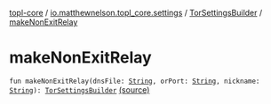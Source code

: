 [topl-core](../../index.md) / [io.matthewnelson.topl_core.settings](../index.md) / [TorSettingsBuilder](index.md) / [makeNonExitRelay](./make-non-exit-relay.md)

# makeNonExitRelay

`fun makeNonExitRelay(dnsFile: `[`String`](https://kotlinlang.org/api/latest/jvm/stdlib/kotlin/-string/index.html)`, orPort: `[`String`](https://kotlinlang.org/api/latest/jvm/stdlib/kotlin/-string/index.html)`, nickname: `[`String`](https://kotlinlang.org/api/latest/jvm/stdlib/kotlin/-string/index.html)`): `[`TorSettingsBuilder`](index.md) [(source)](https://github.com/05nelsonm/TorOnionProxyLibrary-Android/blob/master/topl-core/src/main/java/io/matthewnelson/topl_core/settings/TorSettingsBuilder.kt#L497)